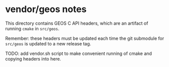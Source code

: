 # vendor/geos notes

This directory contains GEOS C API headers, which are an artifact of running `cmake` in `src/geos`.

Remember: these headers must be updated each time the git submodule for `src/geos`
is updated to a new release tag.

TODO: add vendor.sh script to make convenient running of cmake and copying headers into here.